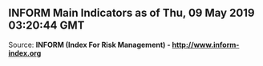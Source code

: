## INFORM Main Indicators as of Thu, 09 May 2019 03:20:44 GMT

Source: **INFORM (Index For Risk Management) - http://www.inform-index.org**